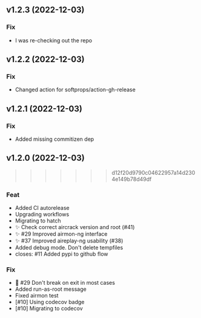 ## v1.2.3 (2022-12-03)

### Fix

- I was re-checking out the repo

## v1.2.2 (2022-12-03)

### Fix

- Changed action for softprops/action-gh-release

## v1.2.1 (2022-12-03)

### Fix

- Added missing commitizen dep

## v1.2.0 (2022-12-03)

>>>>>>> d12f20d9790c04622957a14d2304e149b78d49df
### Feat

- Added CI autorelease
- Upgrading workflows
- Migrating to hatch
- :sparkles: Check correct aircrack version and root (#41)
- :sparkles: #29 Improved airmon-ng interface
- :sparkles: #37 Improved aireplay-ng usability (#38)
- Added debug mode. Don't delete tempfiles
- closes: #11 Added pypi to github flow

### Fix

- :bug: #29 Don't break on exit in most cases
- Added run-as-root message
- Fixed airmon test
- [#10] Using codecov badge
- [#10] Migrating to codecov
